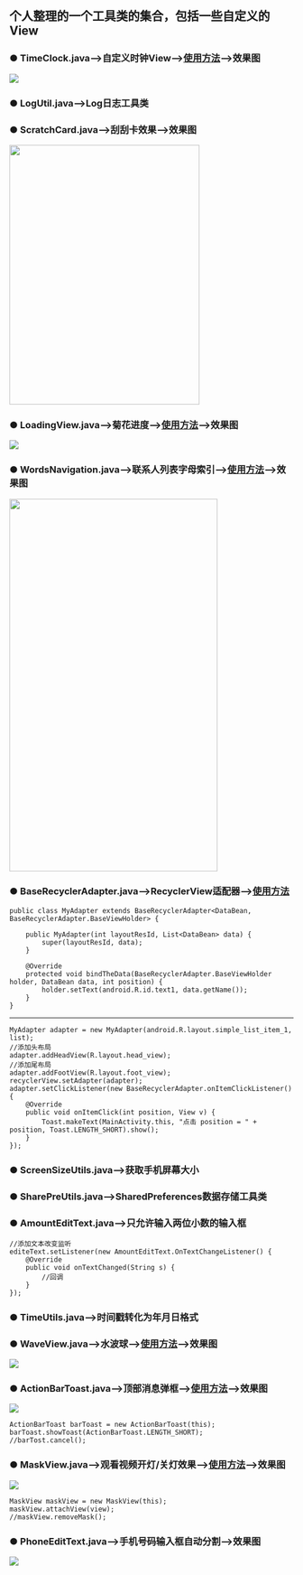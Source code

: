 ## 个人整理的一个工具类的集合，包括一些自定义的View
### ● TimeClock.java——>自定义时钟View——>[使用方法](http://blog.csdn.net/a_zhon/article/details/53027501)——>效果图

<img src="http://img.blog.csdn.net/20161105231805323" />

### ● LogUtil.java——>Log日志工具类
### ● ScratchCard.java——>刮刮卡效果——>效果图

<img src="http://img.blog.csdn.net/20161104233422147" width="337px" height="460px" />

### ● LoadingView.java——>菊花进度——>[使用方法](http://blog.csdn.net/a_zhon/article/details/53143034)——>效果图
<img src="http://i.imgur.com/PGQ8CIt.gif" />

### ● WordsNavigation.java——>联系人列表字母索引——>[使用方法](http://blog.csdn.net/a_zhon/article/details/53214849)——>效果图

<img width="369px" height="660px" src="http://img.blog.csdn.net/20161118122207199" /> 

### ● BaseRecyclerAdapter.java——>RecyclerView适配器——>[使用方法](http://blog.csdn.net/a_zhon/article/details/66971369)

```
public class MyAdapter extends BaseRecyclerAdapter<DataBean, BaseRecyclerAdapter.BaseViewHolder> {

    public MyAdapter(int layoutResId, List<DataBean> data) {
        super(layoutResId, data);
    }

    @Override
    protected void bindTheData(BaseRecyclerAdapter.BaseViewHolder holder, DataBean data, int position) {
        holder.setText(android.R.id.text1, data.getName());
    }
}

```
---
```
MyAdapter adapter = new MyAdapter(android.R.layout.simple_list_item_1, list);
//添加头布局
adapter.addHeadView(R.layout.head_view);
//添加尾布局
adapter.addFootView(R.layout.foot_view);
recyclerView.setAdapter(adapter);
adapter.setClickListener(new BaseRecyclerAdapter.onItemClickListener() {
    @Override
    public void onItemClick(int position, View v) {
        Toast.makeText(MainActivity.this, "点击 position = " + position, Toast.LENGTH_SHORT).show();
    }
});
```
### ● ScreenSizeUtils.java——>获取手机屏幕大小
### ● SharePreUtils.java——>SharedPreferences数据存储工具类
### ● AmountEditText.java——>只允许输入两位小数的输入框
```
//添加文本改变监听
editeText.setListener(new AmountEditText.OnTextChangeListener() {
    @Override
    public void onTextChanged(String s) {
		//回调
    }
});
```
### ● TimeUtils.java——>时间戳转化为年月日格式
### ● WaveView.java——>水波球——>[使用方法](http://blog.csdn.net/a_zhon/article/details/77842615)——>效果图
<img src="http://img.blog.csdn.net/20170904215012826?watermark/2/text/aHR0cDovL2Jsb2cuY3Nkbi5uZXQvYV96aG9u/font/5a6L5L2T/fontsize/400/fill/I0JBQkFCMA==/dissolve/70/gravity/SouthEast" />

### ● ActionBarToast.java——>顶部消息弹框——>[使用方法](http://blog.csdn.net/a_zhon/article/details/78988653)——>效果图
<img src="http://img.blog.csdn.net/20180106002901033?watermark/2/text/aHR0cDovL2Jsb2cuY3Nkbi5uZXQvYV96aG9u/font/5a6L5L2T/fontsize/400/fill/I0JBQkFCMA==/dissolve/70/gravity/SouthEast" />

```
ActionBarToast barToast = new ActionBarToast(this);
barToast.showToast(ActionBarToast.LENGTH_SHORT);
//barTost.cancel();
```

### ● MaskView.java——>观看视频开灯/关灯效果——>[使用方法](http://blog.csdn.net/a_zhon/article/details/78988653)——>效果图
<img src="http://img.blog.csdn.net/20180106002852653?watermark/2/text/aHR0cDovL2Jsb2cuY3Nkbi5uZXQvYV96aG9u/font/5a6L5L2T/fontsize/400/fill/I0JBQkFCMA==/dissolve/70/gravity/SouthEast" />

```
MaskView maskView = new MaskView(this);
maskView.attachView(view);
//maskView.removeMask();
```

### ● PhoneEditText.java——>手机号码输入框自动分割——>效果图
<img src="https://img-blog.csdn.net/20180419203929327?watermark/2/text/aHR0cHM6Ly9ibG9nLmNzZG4ubmV0L2Ffemhvbg==/font/5a6L5L2T/fontsize/400/fill/I0JBQkFCMA==/dissolve/70" />
